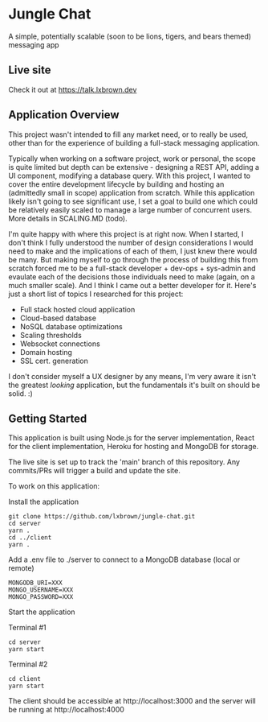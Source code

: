 # Jungle Chat

A simple, potentially scalable (soon to be lions, tigers, and bears themed) messaging app

## Live site

Check it out at https://talk.lxbrown.dev

## Application Overview

This project wasn't intended to fill any market need, or to really be used, other than for the experience of building a full-stack messaging application.

Typically when working on a software project, work or personal, the scope is quite limited but depth can be extensive - designing a REST API, adding a UI component, modifying a database query. With this project, I wanted to cover the entire development lifecycle by building and hosting an (admittedly small in scope) application from scratch. While this application likely isn't going to see significant use, I set a goal to build one which could be relatively easily scaled to manage a large number of concurrent users. More details in SCALING.MD (todo).

I'm quite happy with where this project is at right now. When I started, I don't think I fully understood the number of design considerations I would need to make and the implications of each of them, I just knew there would be many. But making myself to go through the process of building this from scratch forced me to be a full-stack developer + dev-ops + sys-admin and evaulate each of the decisions those individuals need to make (again, on a much smaller scale). And I think I came out a better developer for it. Here's just a short list of topics I researched for this project:
* Full stack hosted cloud application
* Cloud-based database
* NoSQL database optimizations
* Scaling thresholds
* Websocket connections
* Domain hosting
* SSL cert. generation

I don't consider myself a UX designer by any means, I'm very aware it isn't the greatest *looking* application, but the fundamentals it's built on should be solid. :) 

## Getting Started

This application is built using Node.js for the server implementation, React for the client implementation, Heroku for hosting and MongoDB for storage.

The live site is set up to track the 'main' branch of this repository. Any commits/PRs will trigger a build and update the site.

To work on this application:

Install the application

```shell
git clone https://github.com/lxbrown/jungle-chat.git
cd server
yarn .
cd ../client
yarn .
```

Add a .env file to ./server to connect to a MongoDB database (local or remote)
```code
MONGODB_URI=XXX
MONGO_USERNAME=XXX
MONGO_PASSWORD=XXX
```

Start the application

Terminal #1

```shell
cd server
yarn start
```

Terminal #2

```shell
cd client
yarn start
```

The client should be accessible at http://localhost:3000 and the server will be running at http://localhost:4000
